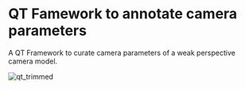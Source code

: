 # QT Famework to annotate camera parameters

A QT Framework to curate camera parameters of a weak perspective camera model. 


![qt_trimmed](https://user-images.githubusercontent.com/18486587/154377466-4aac86cb-2cee-4025-8100-8a91a412d563.gif)
